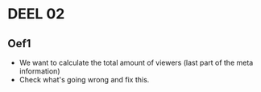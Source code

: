 # DEEL 02
## Oef1
* We want to calculate the total amount of viewers (last part of the meta information)
* Check what's going wrong and fix this.